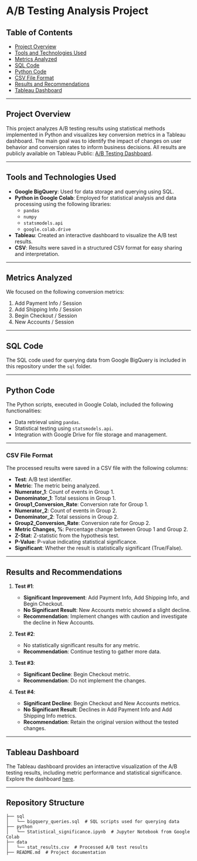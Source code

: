 # A/B Testing Analysis Project

## Table of Contents
- [Project Overview](#project-overview)
- [Tools and Technologies Used](#tools-and-technologies-used)
- [Metrics Analyzed](#metrics-analyzed)
- [SQL Code](#SQL-code)
- [Python Code](#python-code)
- [CSV File Format](#CSV-file-format)
- [Results and Recommendations](#results-and-recommendations)
- [Tableau Dashboard](#tableau-dashboard)

---

## Project Overview
This project analyzes A/B testing results using statistical methods implemented in Python and visualizes key conversion metrics in a Tableau dashboard. The main goal was to identify the impact of changes on user behavior and conversion rates to inform business decisions. All results are publicly available on Tableau Public: [A/B Testing Dashboard](https://public.tableau.com/views/ABTests_17336680632730/ABtest?:language=en-US&:sid=&:redirect=auth&:display_count=n&:origin=viz_share_link).

---

## Tools and Technologies Used
- **Google BigQuery**: Used for data storage and querying using SQL.
- **Python in Google Colab**: Employed for statistical analysis and data processing using the following libraries:
  - `pandas`
  - `numpy`
  - `statsmodels.api`
  - `google.colab.drive`
- **Tableau**: Created an interactive dashboard to visualize the A/B test results.
- **CSV**: Results were saved in a structured CSV format for easy sharing and interpretation.

---

## Metrics Analyzed
We focused on the following conversion metrics:
1. Add Payment Info / Session
2. Add Shipping Info / Session
3. Begin Checkout / Session
4. New Accounts / Session

---

## SQL Code
The SQL code used for querying data from Google BigQuery is included in this repository under the `sql` folder.

---

## Python Code
The Python scripts, executed in Google Colab, included the following functionalities:
- Data retrieval using `pandas`.
- Statistical testing using `statsmodels.api`.
- Integration with Google Drive for file storage and management.

---

### CSV File Format
The processed results were saved in a CSV file with the following columns:
- **Test**: A/B test identifier.
- **Metric**: The metric being analyzed.
- **Numerator_1**: Count of events in Group 1.
- **Denominator_1**: Total sessions in Group 1.
- **Group1_Conversion_Rate**: Conversion rate for Group 1.
- **Numerator_2**: Count of events in Group 2.
- **Denominator_2**: Total sessions in Group 2.
- **Group2_Conversion_Rate**: Conversion rate for Group 2.
- **Metric Changes, %**: Percentage change between Group 1 and Group 2.
- **Z-Stat**: Z-statistic from the hypothesis test.
- **P-Value**: P-value indicating statistical significance.
- **Significant**: Whether the result is statistically significant (True/False).

---

## Results and Recommendations
1. **Test #1**:
   - **Significant Improvement**: Add Payment Info, Add Shipping Info, and Begin Checkout.
   - **No Significant Result**: New Accounts metric showed a slight decline.
   - **Recommendation**: Implement changes with caution and investigate the decline in New Accounts.

2. **Test #2**:
   - No statistically significant results for any metric.
   - **Recommendation**: Continue testing to gather more data.

3. **Test #3**:
   - **Significant Decline**: Begin Checkout metric.
   - **Recommendation**: Do not implement the changes.

4. **Test #4**:
   - **Significant Decline**: Begin Checkout and New Accounts metrics.
   - **No Significant Result**: Declines in Add Payment Info and Add Shipping Info metrics.
   - **Recommendation**: Retain the original version without the tested changes.

---

## Tableau Dashboard
The Tableau dashboard provides an interactive visualization of the A/B testing results, including metric performance and statistical significance. Explore the dashboard [here](https://public.tableau.com/views/ABTests_17336680632730/ABtest?:language=en-US&:sid=&:redirect=auth&:display_count=n&:origin=viz_share_link).

--- 

## Repository Structure
```
├── sql
│   └── bigquery_queries.sql  # SQL scripts used for querying data
├── python
│   └── Statistical_significance.ipynb  # Jupyter Notebook from Google Colab
├── data
│   └── stat_results.csv  # Processed A/B test results
├── README.md  # Project documentation
```
